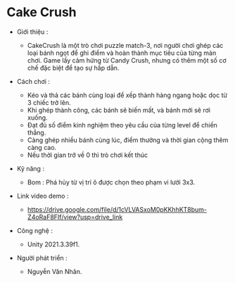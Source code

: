 # Cake Crush
- Giới thiệu :
  - CakeCrush là một trò chơi puzzle match-3, nơi người chơi ghép các loại bánh ngọt để ghi điểm và hoàn thành mục tiêu của từng màn chơi. Game lấy cảm hứng từ Candy Crush, nhưng có thêm một số cơ chế đặc biệt để tạo sự hấp dẫn.

- Cách chơi :
  - Kéo và thả các bánh cùng loại để xếp thành hàng ngang hoặc dọc từ 3 chiếc trở lên.
  - Khi ghép thành công, các bánh sẽ biến mất, và bánh mới sẽ rơi xuống.
  - Đạt đủ số điểm kinh nghiệm theo yêu cầu của từng level để chiến thắng.
  - Càng ghép nhiều bánh cùng lúc, điểm thưởng và thời gian cộng thêm càng cao.
  - Nếu thời gian trở về 0 thì trò chơi kết thúc

- Kỹ năng :
  - Bom : Phá hủy từ vị trí ô được chọn theo phạm vi lưới 3x3.
    
- Link video demo :
  - https://drive.google.com/file/d/1cVLVASxoM0pKKhhKT8bum-Z4oRaF8FIf/view?usp=drive_link
- Công nghệ :
  - Unity 2021.3.39f1.
    
- Người phát triển :
  - Nguyễn Văn Nhân.
